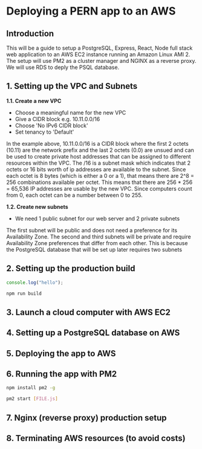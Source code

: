 # Deploying a PERN app to an AWS
## Introduction
This will be a guide to setup a PostgreSQL, Express, React, Node full stack web application to an AWS EC2 instance running an Amazon Linux AMI 2. The setup will use PM2 as a cluster manager and NGINX as a reverse proxy. We will use RDS to deply the PSQL database.

## 1. Setting up the VPC and Subnets
**1.1. Create a new VPC**

* Choose a meaningful name for the new VPC
* Give a CIDR block e.g. 10.11.0.0/16
* Choose 'No IPv6 CIDR block'
* Set tenancy to 'Default'

In the example above, 10.11.0.0/16 is a CIDR block where the first 2 octets (10.11) are the network prefix and the last 2 octets (0.0) are unsued and can be used to create private host addresses that can be assigned to different resources within the VPC. The /16 is a subnet mask which indicates that 2 octets or 16 bits worth of ip addresses are available to the subnet. Since each octet is 8 bytes (which is either a 0 or a 1), that means there are 2^8 = 256 combinations available per octet. This means that there are 256 * 256 = 65,536 IP addresses are usable by the new VPC. Since computers count from 0, each octet can be a number between 0 to 255.

**1.2. Create new subnets**

* We need 1 public subnet for our web server and 2 private subnets

The first subnet will be public and does not need a preference for its Availability Zone.
The second and third subnets will be private and require Availability Zone preferences that differ from each other. This is because the PostgreSQL database that will be set up later requires two subnets

## 2. Setting up the production build
```javascript
console.log("hello");
```

```bash
npm run build
```

## 3. Launch a cloud computer with AWS EC2

## 4. Setting up a PostgreSQL database on AWS

## 5. Deploying the app to AWS

## 6. Running the app with PM2
```bash
npm install pm2 -g
```

```bash
pm2 start [FILE.js]
```

## 7. Nginx (reverse proxy) production setup

## 8. Terminating AWS resources (to avoid costs)

